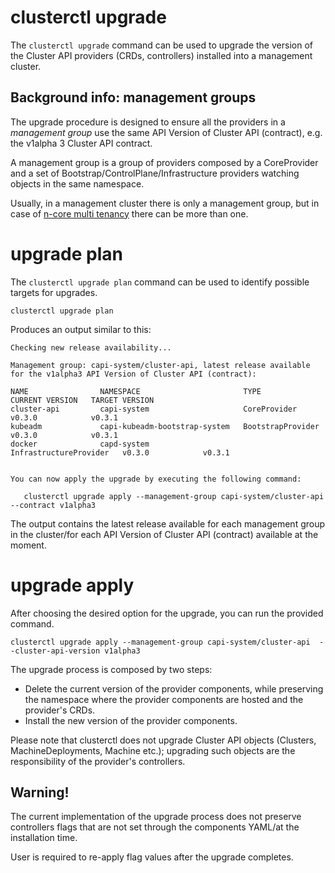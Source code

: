 # clusterctl upgrade

The `clusterctl upgrade` command can be used to upgrade the version of the Cluster API providers (CRDs, controllers)
installed into a management cluster.

## Background info: management groups

The upgrade procedure is designed to ensure all the providers in a *management group* use the same
API Version of Cluster API (contract), e.g. the v1alpha 3 Cluster API contract.

A management group is a group of providers composed by a CoreProvider and a set of Bootstrap/ControlPlane/Infrastructure
providers watching objects in the same namespace.

Usually, in a management cluster there is only a management group, but in case of [n-core multi tenancy](init.md#multi-tenancy) 
there can be more than one.

# upgrade plan

The `clusterctl upgrade plan` command can be used to identify possible targets for upgrades.


```shell
clusterctl upgrade plan
```

Produces an output similar to this:

```shell
Checking new release availability...

Management group: capi-system/cluster-api, latest release available for the v1alpha3 API Version of Cluster API (contract):

NAME                NAMESPACE                       TYPE                     CURRENT VERSION   TARGET VERSION
cluster-api         capi-system                     CoreProvider             v0.3.0            v0.3.1
kubeadm             capi-kubeadm-bootstrap-system   BootstrapProvider        v0.3.0            v0.3.1
docker              capd-system                     InfrastructureProvider   v0.3.0            v0.3.1


You can now apply the upgrade by executing the following command:

   clusterctl upgrade apply --management-group capi-system/cluster-api  --contract v1alpha3
```

The output contains the latest release available for each management group in the cluster/for each API Version of Cluster API (contract)
available at the moment.

# upgrade apply

After choosing the desired option for the upgrade, you can run the provided command.

```shell
clusterctl upgrade apply --management-group capi-system/cluster-api  --cluster-api-version v1alpha3
```

The upgrade process is composed by two steps:

* Delete the current version of the provider components, while preserving the namespace where the provider components 
  are hosted and the provider's CRDs.
* Install the new version of the provider components.

Please note that clusterctl does not upgrade Cluster API objects (Clusters, MachineDeployments, Machine etc.); upgrading 
such objects are the responsibility of the provider's controllers.

<aside class="note warning">

<h1>Warning!</h1>

The current implementation of the upgrade process does not preserve controllers flags that are not set through the
components YAML/at the installation time.

User is required to re-apply flag values after the upgrade completes.

</aside>
